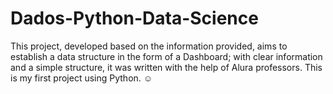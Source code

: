 # Dados-Python-Data-Science
This project, developed based on the information provided, aims to establish a data structure in the form of a Dashboard; with clear information and a simple structure, it was written with the help of Alura professors. This is my first project using Python. ☺️
